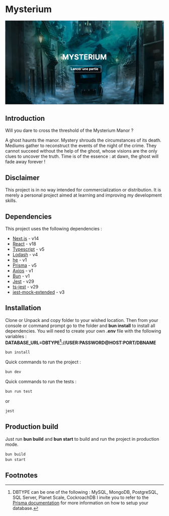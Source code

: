 # Mysterium

![Lancer une partie de Mysterium](./public/screenshot.png "Mysterium")

## Introduction

Will you dare to cross the threshold of the Mysterium Manor ?

A ghost haunts the manor. Mystery shrouds the circumstances of its death. Mediums gather
to reconstruct the events of the night of the crime. They cannot succeed without the help of the ghost, whose 
visions are the only clues to uncover the truth. Time is of the essence : at dawn, the ghost will fade away forever !


## Disclaimer 

This project is in no way intended for commercialization or distribution. It is merely a personal project aimed at 
learning and improving my development skills.

## Dependencies

This project uses the following dependencies :

- [Next.js](https://nextjs.org/) - v14
- [React](https://reactjs.org/) - v18
- [Typescript](https://www.typescriptlang.org/) - v5
- [Lodash](https://lodash.com/) - v4
- [he](https://github.com/mathiasbynens/he) - v1
- [Prisma](https://www.prisma.io/) - v5
- [Axios](https://axios-http.com/) - v1
- [Bun](https://bun.sh) - v1
- [Jest](https://jestjs.io/) - v29
- [ts-jest](https://kulshekhar.github.io/ts-jest/) - v29
- [jest-mock-extended](https://www.npmjs.com/package/jest-mock-extended) - v3

## Installation

Clone or Unpack and copy folder to your wished location. Then from your console or command prompt go to the folder 
and **bun install** to install all dependencies.
You will need to create your own **.env** file with the following variables :
**DATABASE_URL=DBTYPE[^1]://USER:PASSWORD@HOST:PORT/DBNAME**


```bash
bun install
```

Quick commands to run the project :

```bash
bun dev
```

Quick commands to run the tests :

```bash
bun run test
```

or 

```bash
jest
```

## Production build
Just run **bun build** and **bun start** to build and run the project in production mode.

```bash
bun build
bun start
```

## Footnotes

[^1]: DBTYPE can be one of the following : MySQL, MongoDB, PostgreSQL, SQL Server, Planet Scale, CockroachDB
I invite you to refer to the [Prisma documentation](https://www.prisma.io/docs/getting-started/setup-prisma/add-to-existing-project/relational-databases-typescript-postgresql)
for more information on how to setup your database.
